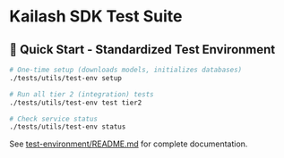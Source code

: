 # Kailash SDK Test Suite

## 🚀 Quick Start - Standardized Test Environment

```bash
# One-time setup (downloads models, initializes databases)
./tests/utils/test-env setup

# Run all tier 2 (integration) tests
./tests/utils/test-env test tier2

# Check service status
./tests/utils/test-env status
```

See [test-environment/README.md](test-environment/README.md) for complete documentation.
